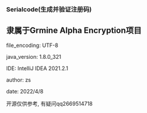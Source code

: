 ### Serialcode(生成并验证注册码)
## 隶属于Grmine Alpha Encryption项目

file_encoding: UTF-8

java_version: 1.8.0_321

IDE: IntelliJ IDEA 2021.2.1

author: zs

date: 2022/4/8

开源仅供参考, 有疑问qq2669514718

